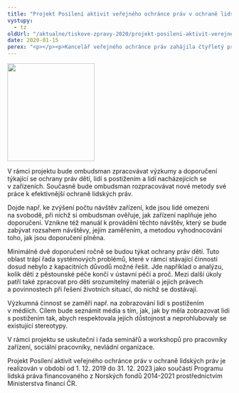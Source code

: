 ```yaml
---
title: "Projekt Posílení aktivit veřejného ochránce práv v ochraně lidských práv"
vystupy:
  - tz
oldUrl: "/aktualne/tiskove-zpravy-2020/projekt-posileni-aktivit-verejneho-ochrance-prav-v-ochrane-lidskych-prav"
date: 2020-01-15
perex: "<p></p><p>Kancelář veřejného ochránce práv zahájila čtyřletý projekt zaměřený na ochranu lidských práv. Projekt umožní ombudsmanovi ještě intenzivněji se zaměřit na zvlášť ohrožené skupiny, jako jsou děti, lidé se zdravotním postižením nebo lidé omezeni na svobodě.</p>"
---
```


<!-- imported from the old website -->

<p><img src="/uploads-import/uploads/RTEmagicC_Norway_grants_4x_zmenseno_05.png.png" width="196" height="220" alt="" /></p><p>V rámci projektu bude ombudsman zpracovávat výzkumy a doporučení týkající se ochrany práv dětí, lidí s postižením a lidí nacházejících se v zařízeních. Současně bude ombudsman rozpracovávat nové metody své práce k efektivnější ochraně lidských práv.</p> <p>Dojde např. ke zvýšení počtu návštěv zařízení, kde jsou lidé omezeni na svobodě, při nichž si ombudsman ověřuje, jak zařízení naplňuje jeho doporučení. Vznikne též manuál k provádění těchto návštěv, který se bude zabývat rozsahem návštěvy, jejím zaměřením, a metodou vyhodnocování toho, jak jsou doporučení plněna.</p> <p>Minimálně dvě doporučení ročně se budou týkat ochrany práv dětí. Tuto oblast trápí řada systémových problémů, které v rámci stávající činnosti dosud nebylo z kapacitních důvodů možné řešit. Jde například o analýzu, kolik dětí z pěstounské péče končí v ústavní péči a proč. Mezi další úkoly patří také zpracovat pro děti srozumitelný materiál o jejich právech a povinnostech při řešení životních situací, do nichž se dostávají.</p> <p>Výzkumná činnost se zaměří např. na zobrazování lidí s postižením v médiích. Cílem bude seznámit média s tím, jak, jak by měla zobrazovat lidi s postižením tak, abych respektovala jejich důstojnost a neprohlubovaly se existující stereotypy.</p> <p>V rámci projektu se uskuteční i řada seminářů a workshopů pro pracovníky zařízení, sociální pracovníky, nevládní organizace. </p><p> Projekt Posílení aktivit veřejného ochránce práv v ochraně lidských práv je realizován v období od 1. 12. 2019 do 31. 12. 2023 jako součástí Programu lidská práva financovaného z Norských fondů 2014-2021 prostřednictvím Ministerstva financí ČR.</p><p></p>
